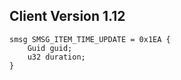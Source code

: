## Client Version 1.12

```rust,ignore
smsg SMSG_ITEM_TIME_UPDATE = 0x1EA {
    Guid guid;    
    u32 duration;    
}

```
